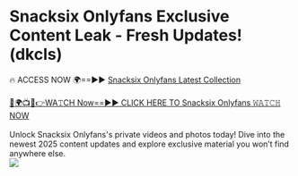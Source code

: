 # Snacksix Onlyfans Exclusive Content Leak - Fresh Updates! (dkcls)

🔥 ACCESS NOW 🌍==►► <a href="https://tinyurl.com/kvy9nzfs" rel="nofollow">Snacksix Onlyfans Latest Collection</a>
<br><br>
[🔴🌍📺📱👉WA𝚃CH Now==►► CLICK HERE TO Snacksix Onlyfans 𝚆𝙰𝚃𝙲𝙷 NOW](https://tinyurl.com/kvy9nzfs)
<br><br>
Unlock Snacksix Onlyfans's private videos and photos today! Dive into the newest 2025 content updates and explore exclusive material you won’t find anywhere else.
<br>
<a href="https://tinyurl.com/kvy9nzfs" rel="nofollow" data-target="animated-image.originalLink"><img src="https://camo.githubusercontent.com/8a4f000d20f83aca3bf7ec5f350d767afa0574a8a352519fd8cfa583a6f93a33/68747470733a2f2f692e696d6775722e636f6d2f644a486b345a712e676966" data-canonical-src="https://i.imgur.com/dJHk4Zq.gif" style="max-width: 100%; display: inline-block;" data-target="animated-image.originalImage"></a>
<br>

